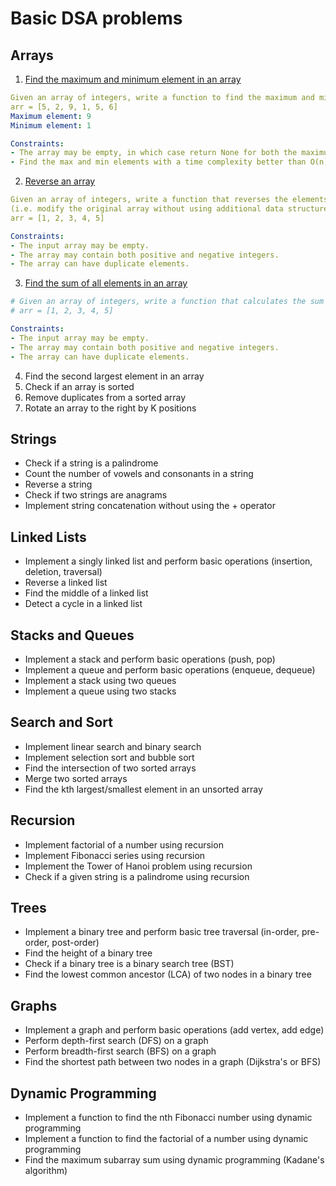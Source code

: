# Basic DSA problems

## Arrays

1. [Find the maximum and minimum element in an array](https://github.com/rajdyp/rajdyp.github.io/blob/master/python/solutions/max_and_min_in_an_array.md)
```yaml
Given an array of integers, write a function to find the maximum and minimum elements in the array.
arr = [5, 2, 9, 1, 5, 6]
Maximum element: 9
Minimum element: 1

Constraints:
- The array may be empty, in which case return None for both the maximum and minimum.
- Find the max and min elements with a time complexity better than O(n) if possible.
```

2. [Reverse an array](https://github.com/rajdyp/rajdyp.github.io/blob/master/python/solutions/reverse_an_array.md)
```yaml
Given an array of integers, write a function that reverses the elements of the array in place.
(i.e. modify the original array without using additional data structures)
arr = [1, 2, 3, 4, 5]

Constraints:
- The input array may be empty.
- The array may contain both positive and negative integers.
- The array can have duplicate elements.
```

3. [Find the sum of all elements in an array](https://github.com/rajdyp/rajdyp.github.io/blob/master/python/solutions/sum_of_all_elements_in_array.md)
```yaml
# Given an array of integers, write a function that calculates the sum of all the elements in the array.
# arr = [1, 2, 3, 4, 5]

Constraints:
- The input array may be empty.
- The array may contain both positive and negative integers.
- The array can have duplicate elements.
```

4. Find the second largest element in an array
5. Check if an array is sorted
6. Remove duplicates from a sorted array
7. Rotate an array to the right by K positions

## Strings

- Check if a string is a palindrome
- Count the number of vowels and consonants in a string
- Reverse a string
- Check if two strings are anagrams
- Implement string concatenation without using the + operator

## Linked Lists

- Implement a singly linked list and perform basic operations (insertion, deletion, traversal)
- Reverse a linked list
- Find the middle of a linked list
- Detect a cycle in a linked list

## Stacks and Queues

- Implement a stack and perform basic operations (push, pop)
- Implement a queue and perform basic operations (enqueue, dequeue)
- Implement a stack using two queues
- Implement a queue using two stacks

##  Search and Sort

- Implement linear search and binary search
- Implement selection sort and bubble sort
- Find the intersection of two sorted arrays
- Merge two sorted arrays
- Find the kth largest/smallest element in an unsorted array

## Recursion

- Implement factorial of a number using recursion
- Implement Fibonacci series using recursion
- Implement the Tower of Hanoi problem using recursion
- Check if a given string is a palindrome using recursion

## Trees

- Implement a binary tree and perform basic tree traversal (in-order, pre-order, post-order)
- Find the height of a binary tree
- Check if a binary tree is a binary search tree (BST)
- Find the lowest common ancestor (LCA) of two nodes in a binary tree

## Graphs

- Implement a graph and perform basic operations (add vertex, add edge)
- Perform depth-first search (DFS) on a graph
- Perform breadth-first search (BFS) on a graph
- Find the shortest path between two nodes in a graph (Dijkstra's or BFS)

## Dynamic Programming

- Implement a function to find the nth Fibonacci number using dynamic programming
- Implement a function to find the factorial of a number using dynamic programming
- Find the maximum subarray sum using dynamic programming (Kadane's algorithm)
